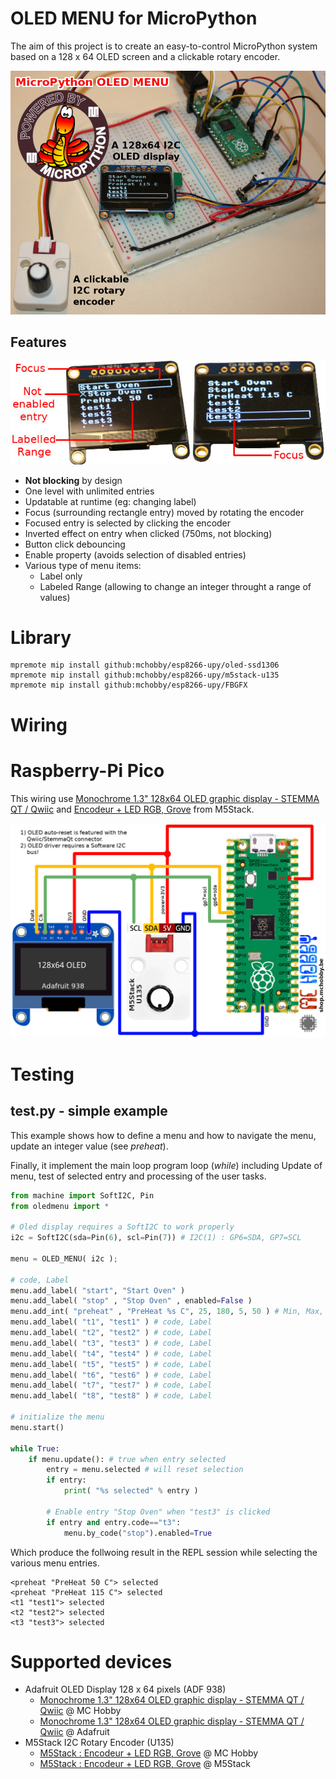 # OLED MENU for MicroPython

The aim of this project is to create an easy-to-control MicroPython system based on a 128 x 64 OLED screen and a clickable rotary encoder.

![Oled Menu presentation](docs/_static/oled-menu-presentation.jpg)

## Features

![Examples of Oled Menu](docs/_static/oled-menu-example0.jpg)

* __Not blocking__ by design
* One level with unlimited entries
* Updatable at runtime (eg: changing label)
* Focus (surrounding rectangle entry) moved by rotating the encoder
* Focused entry is selected by clicking the encoder
* Inverted effect on entry when clicked (750ms, not blocking)
* Button click debouncing
* Enable property (avoids selection of disabled entries)
* Various type of menu items:
	* Label only
	* Labeled Range (allowing to change an integer throught a range of values)


# Library

```
mpremote mip install github:mchobby/esp8266-upy/oled-ssd1306
mpremote mip install github:mchobby/esp8266-upy/m5stack-u135
mpremote mip install github:mchobby/esp8266-upy/FBGFX
```

# Wiring

# Raspberry-Pi Pico
This wiring use [Monochrome 1.3" 128x64 OLED graphic display - STEMMA QT / Qwiic](https://www.adafruit.com/product/938) and [Encodeur + LED RGB, Grove](https://shop.m5stack.com/products/encoder-unit) from M5Stack.

![Oled Menu with Pico](docs/_static/oled-menu-pico.jpg)

# Testing

## test.py - simple example

This example shows how to define a menu and how to navigate the menu, update an
integer value (see _preheat_).

Finally, it implement the main loop program loop (_while_) including Update
of menu, test of selected entry and processing of the user tasks.


``` python
from machine import SoftI2C, Pin
from oledmenu import *

# Oled display requires a SoftI2C to work properly
i2c = SoftI2C(sda=Pin(6), scl=Pin(7)) # I2C(1) : GP6=SDA, GP7=SCL

menu = OLED_MENU( i2c );

# code, Label
menu.add_label( "start", "Start Oven" )
menu.add_label( "stop" , "Stop Oven" , enabled=False )
menu.add_int( "preheat" , "PreHeat %s C", 25, 180, 5, 50 ) # Min, Max, Step, default
menu.add_label( "t1", "test1" ) # code, Label
menu.add_label( "t2", "test2" ) # code, Label
menu.add_label( "t3", "test3" ) # code, Label
menu.add_label( "t4", "test4" ) # code, Label
menu.add_label( "t5", "test5" ) # code, Label
menu.add_label( "t6", "test6" ) # code, Label
menu.add_label( "t7", "test7" ) # code, Label
menu.add_label( "t8", "test8" ) # code, Label

# initialize the menu
menu.start()

while True:
	if menu.update(): # true when entry selected
		entry = menu.selected # will reset selection
		if entry:
			print( "%s selected" % entry )

		# Enable entry "Stop Oven" when "test3" is clicked
		if entry and entry.code=="t3":
			menu.by_code("stop").enabled=True
```

Which produce the follwoing result in the REPL session while selecting the various menu entries.

```
<preheat "PreHeat 50 C"> selected
<preheat "PreHeat 115 C"> selected
<t1 "test1"> selected
<t2 "test2"> selected
<t3 "test3"> selected
```

# Supported devices

* Adafruit OLED Display 128 x 64 pixels (ADF 938)
	* [Monochrome 1.3" 128x64 OLED graphic display - STEMMA QT / Qwiic](https://shop.mchobby.be/product.php?id_product=307) @ MC Hobby
	* [Monochrome 1.3" 128x64 OLED graphic display - STEMMA QT / Qwiic](https://www.adafruit.com/product/938) @ Adafruit
* M5Stack I2C Rotary Encoder (U135)
	* [M5Stack : Encodeur + LED RGB, Grove](https://shop.mchobby.be/product.php?id_product=2456) @ MC Hobby
	* [M5Stack : Encodeur + LED RGB, Grove](https://shop.m5stack.com/products/encoder-unit) @ M5Stack
